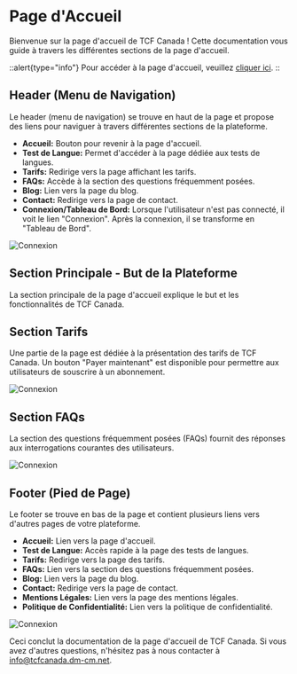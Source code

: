 # Page d'Accueil

Bienvenue sur la page d'accueil de TCF Canada ! Cette documentation vous guide à travers les différentes sections de la page d'accueil.

::alert{type="info"}
Pour accéder à la page d'accueil, veuillez [cliquer ici](https://tcfcanada.dm-cm.net/).
::

## Header (Menu de Navigation)

Le header (menu de navigation) se trouve en haut de la page et propose des liens pour naviguer à travers différentes sections de la plateforme.

- **Accueil:** Bouton pour revenir à la page d'accueil.
- **Test de Langue:** Permet d'accéder à la page dédiée aux tests de langues.
- **Tarifs:** Redirige vers la page affichant les tarifs.
- **FAQs:** Accède à la section des questions fréquemment posées.
- **Blog:** Lien vers la page du blog.
- **Contact:** Redirige vers la page de contact.
- **Connexion/Tableau de Bord:** Lorsque l'utilisateur n'est pas connecté, il voit le lien "Connexion". Après la connexion, il se transforme en "Tableau de Bord".

![Connexion](/img/authentification/23.png)

## Section Principale - But de la Plateforme

La section principale de la page d'accueil explique le but et les fonctionnalités de TCF Canada.

## Section Tarifs

Une partie de la page est dédiée à la présentation des tarifs de TCF Canada. Un bouton "Payer maintenant" est disponible pour permettre aux utilisateurs de souscrire à un abonnement.

![Connexion](/img/authentification/24.png)

## Section FAQs

La section des questions fréquemment posées (FAQs) fournit des réponses aux interrogations courantes des utilisateurs.

![Connexion](/img/authentification/25.png)

## Footer (Pied de Page)

Le footer se trouve en bas de la page et contient plusieurs liens vers d'autres pages de votre plateforme.

- **Accueil:** Lien vers la page d'accueil.
- **Test de Langue:** Accès rapide à la page des tests de langues.
- **Tarifs:** Redirige vers la page des tarifs.
- **FAQs:** Lien vers la section des questions fréquemment posées.
- **Blog:** Lien vers la page du blog.
- **Contact:** Redirige vers la page de contact.
- **Mentions Légales:** Lien vers la page des mentions légales.
- **Politique de Confidentialité:** Lien vers la politique de confidentialité.

![Connexion](/img/authentification/26.png)

Ceci conclut la documentation de la page d'accueil de TCF Canada. Si vous avez d'autres questions, n'hésitez pas à nous contacter à info@tcfcanada.dm-cm.net.
